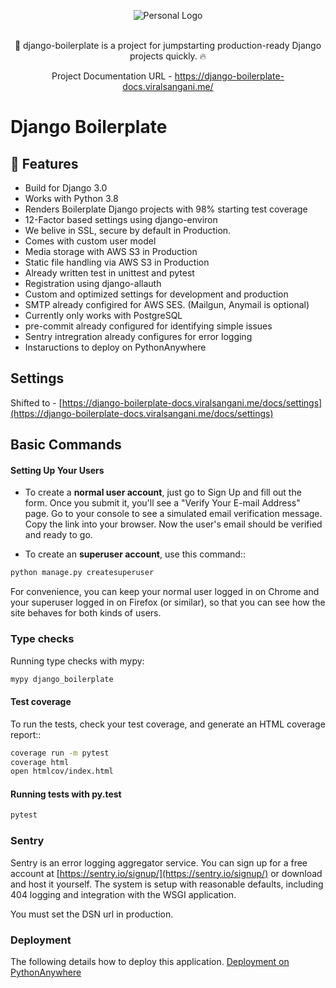 <p align="center">
    <img src="https://raw.githubusercontent.com/viral-sangani/blog.viralsangani.me/master/static/logo/linkedin_banner_image_2.jpg" alt="Personal Logo">
    <br>
    <br>
</p>

<p align="center">
🐍 django-boilerplate is a project for jumpstarting production-ready Django projects quickly. 🔥
</p>

<p align="center">
    Project Documentation URL - <a href="https://django-boilerplate-docs.viralsangani.me/">https://django-boilerplate-docs.viralsangani.me/</a>
</p>

# Django Boilerplate

## 🌟 Features

- Build for Django 3.0
- Works with Python 3.8
- Renders Boilerplate Django projects with 98% starting test coverage
- 12-Factor based settings using django-environ
- We belive in SSL, secure by default in Production.
- Comes with custom user model
- Media storage with AWS S3 in Production
- Static file handling via AWS S3 in Production
- Already written test in unittest and pytest
- Registration using django-allauth
- Custom and optimized settings for development and production
- SMTP already configired for AWS SES. (Mailgun, Anymail is optional)
- Currently only works with PostgreSQL
- pre-commit already configured for identifying simple issues
- Sentry intregration already configures for error logging
- Instaructions to deploy on PythonAnywhere

## Settings

Shifted to - [https://django-boilerplate-docs.viralsangani.me/docs/settings](https://django-boilerplate-docs.viralsangani.me/docs/settings)

## Basic Commands

#### Setting Up Your Users

- To create a **normal user account**, just go to Sign Up and fill out the form. Once you submit it, you'll see a "Verify Your E-mail Address" page. Go to your console to see a simulated email verification message. Copy the link into your browser. Now the user's email should be verified and ready to go.

- To create an **superuser account**, use this command::

```bash
python manage.py createsuperuser
```

For convenience, you can keep your normal user logged in on Chrome and your superuser logged in on Firefox (or similar), so that you can see how the site behaves for both kinds of users.

### Type checks

Running type checks with mypy:

```bash
mypy django_boilerplate
```

#### Test coverage

To run the tests, check your test coverage, and generate an HTML coverage report::

```bash
coverage run -m pytest
coverage html
open htmlcov/index.html
```

#### Running tests with py.test

```bash
pytest
```

### Sentry

Sentry is an error logging aggregator service. You can sign up for a free account at [https://sentry.io/signup/](https://sentry.io/signup/) or download and host it yourself.
The system is setup with reasonable defaults, including 404 logging and integration with the WSGI application.

You must set the DSN url in production.

### Deployment

The following details how to deploy this application.
[Deployment on PythonAnywhere](https://django-boilerplate-docs.viralsangani.me/docs/deployment_on_pythonanywhere)

